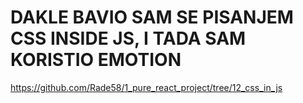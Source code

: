 # DAKLE BAVIO SAM SE PISANJEM CSS INSIDE JS, I TADA SAM KORISTIO EMOTION

<https://github.com/Rade58/1_pure_react_project/tree/12_css_in_js>